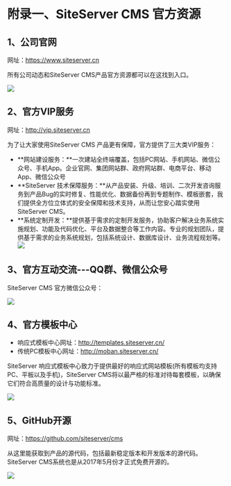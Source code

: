 # 附录一、SiteServer CMS 官方资源

## 1、公司官网

网址：https://www.siteserver.cn

所有公司动态和SiteServer CMS产品官方资源都可以在这找到入口。

![](/assets/292.jpg)

## 2、官方VIP服务

网址：http://vip.siteserver.cn

为了让大家使用SiteServer CMS 产品更有保障，官方提供了三大类VIP服务：

+ **网站建设服务：**一次建站全终端覆盖，包括PC网站、手机网站、微信公众号、手机App。企业官网、集团网站群、政府网站群、电商平台、移动App、微信公众号 
+ **SiteServer 技术保障服务：**从产品安装、升级、培训、二次开发咨询服务到产品Bug的实时修复、性能优化、数据备份再到专题制作、模板嵌套，我们提供全方位立体式的安全保障和技术支持，从而让您安心踏实使用SiteServer CMS。
+ **系统定制开发：**提供基于需求的定制开发服务，协助客户解决业务系统实施规划、功能及代码优化、平台及数据整合等工作内容。专业的规划团队，提供基于需求的业务系统规划，包括系统设计、数据库设计、业务流程规划等。
![](/assets/295.jpg)  

## 3、官方互动交流---QQ群、微信公众号

SiteServer CMS 官方微信公众号：

![](http://developer.siteserver.cn/assets/images/qrcode_for_wx.jpg)

## 4、官方模板中心

+ 响应式模板中心网址：http://templates.siteserver.cn/
+ 传统PC模板中心网址：http://moban.siteserver.cn/

SiteServer 响应式模板中心致力于提供最好的响应式网站模板(所有模板均支持PC、平板以及手机)，SiteServer CMS将以最严格的标准对待每套模板，以确保它们符合高质量的设计与功能标准。

![](/assets/294.jpg)

## 5、GitHub开源

网址：https://github.com/siteserver/cms

从这里能获取到产品的源代码，包括最新稳定版本和开发版本的源代码。SiteServer CMS系统也是从2017年5月份才正式免费开源的。

![](/assets/293.jpg)

